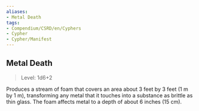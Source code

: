 ```yaml
---
aliases:
- Metal Death
tags:
- Compendium/CSRD/en/Cyphers
- Cypher
- Cypher/Manifest
---
```


  
## Metal Death  
>Level: 1d6+2  
  
Produces a stream of foam that covers an area about 3 feet by 3 feet (1 m by 1 m), transforming any metal that it touches into a substance as brittle as thin glass. The foam affects metal to a depth of about 6 inches (15 cm).